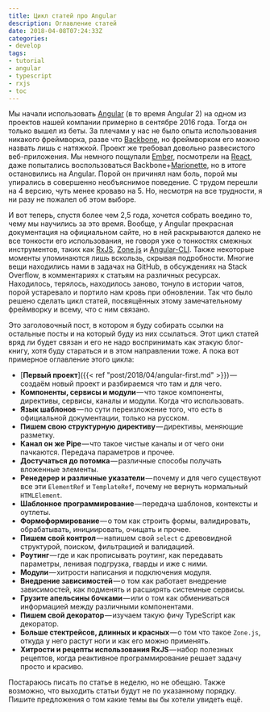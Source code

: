 ```yaml
---
title: Цикл статей про Angular
description: Оглавление статей
date: 2018-04-08T07:24:33Z
categories:
- develop
tags:
- tutorial
- angular
- typescript
- rxjs
- toc
---
```


Мы начали использовать [Angular](https://angular.io/) (в то время Angular 2) на одном из проектов нашей компании примерно в сентябре 2016 года. Тогда он только вышел из беты. За плечами у нас не было опыта использования никакого фреймворка, разве что [Backbone](http://backbonejs.org/), но фреймворком его можно назвать лишь с натяжкой. Проект же требовал довольно развесистого веб-приложения. Мы немного пощупали [Ember](https://emberjs.com/), посмотрели на [React](https://reactjs.org/), даже попытались воспользоваться Backbone+[Marionette](https://marionettejs.com/), но в итоге остановились на Angular. Порой он причинял нам боль, порой мы упирались в совершенно необъяснимое поведение. С трудом перешли на 4 версию, чуть менее кроваво на 5. Но, несмотря на все трудности, я ни разу не пожалел об этом выборе.

И вот теперь, спустя более чем 2,5 года, хочется собрать воедино то, чему мы научились за это время. Вообще, у Angular прекрасная документация на официальном сайте, но в ней раскрываются далеко не все тонкости его использования, не говоря уже о тонкостях смежных инструментов, таких как [RxJS](http://reactivex.io/rxjs/), [Zone.js](https://github.com/angular/zone.js/) и [Angular-CLI](https://github.com/angular/angular-cli). Также некоторые моменты упоминаются лишь вскользь, скрывая подробности. Многие вещи находились нами в задачах на GitHub, в обсуждениях на Stack Overflow, в комментариях к статьям на различных ресурсах. Находилось, терялось, находилось заново, тонуло в истории чатов, порой устаревало и портило нам кровь при обновлении. Так что было решено сделать цикл статей, посвящённых этому замечательному фреймворку и всему, что с ним связано.

Это заголовочный пост, в котором я буду собирать ссылки на остальные посты и на который буду из них ссылаться. Этот цикл статей вряд ли будет связан и его не надо воспринимать как этакую блог-книгу, хотя буду стараться и в этом направлении тоже. А пока вот примерное оглавление этого цикла:

* [**Первый проект**]({{< ref "post/2018/04/angular-first.md" >}}) — создаём новый проект и разбираемся что там и для чего.
* **Компоненты, сервисы и модули** — что такое компоненты, директивы, сервисы, каналы и модули. Когда что использовать.
* **Язык шаблонов** — по сути переизложение того, что есть в официальной документации, только на русском.
* **Пишем свою структурную директиву** — директивы, меняющие разметку.
* **Канал он же Pipe** — что такое чистые каналы и от чего они пачкаются. Передача параметров и прочее.
* **Достучаться до потомка** — различные способы получать вложенные элементы.
* **Ренедерер и различные указатели** — почему и для чего существуют все эти `ElementRef` и `TemplateRef`, почему не вернуть нормальный `HTMLElement`.
* **Шаблонное программирование** — передача шаблонов, контексты и оутлеты.
* **Формоформирование** — о том как строить формы, валидировать, обрабатывать, инициировать, очищать и прочее.
* **Пишем свой контрол** — напишем свой `select` с древовидной структурой, поиском, фильтрацией и валидацией.
* **Роутинг** — где и как прописывать роутинг, как передавать параметры, ленивая подгрузка, гварды и иже с ними.
* **Модули** — хитрости написания и подключения модуля.
* **Внедрение зависимостей** — о том как работает внедрение зависимостей, как подменять и расширять системные сервисы.
* **Грузите апельсины бочками** — или о том как обмениваться информацией между различными компонентами.
* **Пишем свой декоратор** — изучаем такую фичу TypeScript как декоратор.
* **Больше стектрейсов, длинных и красных** — о том что такое `Zone.js`, откуда у него растут ноги и как его можно применять.
* **Хитрости и рецепты использования RxJS** — набор полезных рецептов, когда реактивное программирование решает задачу просто и красиво.

Постараюсь писать по статье в неделю, но не обещаю. Также возможно, что выходить статьи будут не по указанному порядку. Пишите предложения о том какие темы вы бы хотели увидеть ещё.
